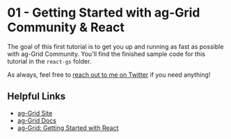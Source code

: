 # 01 - Getting Started with ag-Grid Community & React
The goal of this first tutorial is to get you up and running as fast as possible with ag-Grid Community. You'll find the finished sample code for this tutorial in the `react-gs` folder.

As always, feel free to [reach out to me on Twitter](https://twitter.com/samjulien) if you need anything!

## Helpful Links
- [ag-Grid Site](https://www.ag-grid.com/)
- [ag-Grid Docs](https://www.ag-grid.com/documentation-main/documentation.php)
- [ag-Grid: Getting Started with React](https://www.ag-grid.com/react-grid/)